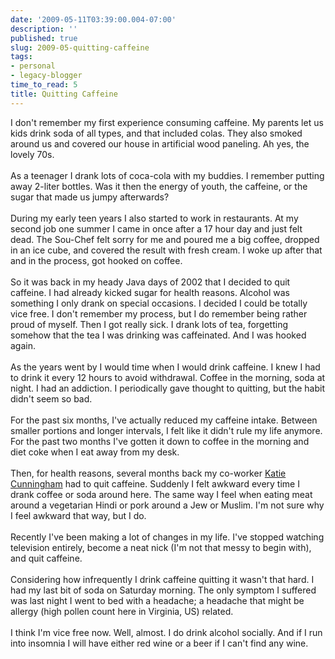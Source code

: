 ```yaml
---
date: '2009-05-11T03:39:00.004-07:00'
description: ''
published: true
slug: 2009-05-quitting-caffeine
tags:
- personal
- legacy-blogger
time_to_read: 5
title: Quitting Caffeine
---
```


I don't remember my first experience consuming caffeine. My parents let us kids drink soda of all types, and that included colas. They also smoked around us and covered our house in artificial wood paneling. Ah yes, the lovely 70s.<br /><br />As a teenager I drank lots of coca-cola with my buddies. I remember putting away 2-liter bottles. Was it then the energy of youth, the caffeine, or the sugar that made us jumpy afterwards?<br /><br />During my early teen years I also started to work in restaurants. At my second job one summer I came in once after a 17 hour day and just felt dead. The Sou-Chef felt sorry for me and poured me a big coffee, dropped in an ice cube, and covered the result with fresh cream. I woke up after that and in the process, got hooked on coffee.<br /><br />So it was back in my heady Java days of 2002 that I decided to quit caffeine. I had already kicked sugar for health reasons. Alcohol was something I only drank on special occasions. I decided I could be totally vice free. I don't remember my process, but I do remember being rather proud of myself. Then I got really sick. I drank lots of tea, forgetting somehow that the tea I was drinking was caffeinated. And I was hooked again.<br /><br />As the years went by I would time when I would drink caffeine. I knew I had to drink it every 12 hours to avoid withdrawal. Coffee in the morning, soda at night. I had an addiction. I periodically gave thought to quitting, but the habit didn't seem so bad.<br /><br />For the past six months, I've actually reduced my caffeine intake. Between smaller portions and longer intervals, I felt like it didn't rule my life anymore. For the past two months I've gotten it down to coffee in the morning and diet coke when I eat away from my desk.<br /><br />Then, for health reasons, several months back my co-worker <a href="http://elephantangelchild.blogspot.com/">Katie Cunningham</a> had to quit caffeine. Suddenly I felt awkward every time I drank coffee or soda around here. The same way I feel when eating meat around a vegetarian Hindi or pork around a Jew or Muslim. I'm not sure why I feel awkward that way, but I do.<br /><br />Recently I've been making a lot of changes in my life. I've stopped watching television entirely, become a neat nick (I'm not that messy to begin with), and quit caffeine.<br /><br />Considering how infrequently I drink caffeine quitting it wasn't that hard. I had my last bit of soda on Saturday morning. The only symptom I suffered was last night I went to bed with a headache; a headache that might be allergy (high pollen count here in Virginia, US) related.<br /><br />I think I'm vice free now. Well, almost. I do drink alcohol socially. And if I run into insomnia I will have either red wine or a beer if I can't find any wine.